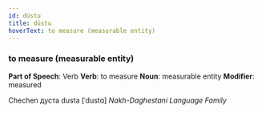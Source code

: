 ```yaml
---
id: düstu
title: düstu
hoverText: to measure (measurable entity)
---
```


### to measure (measurable entity)

**Part of Speech**: Verb
**Verb**: to measure
**Noun**: measurable entity
**Modifier**: measured

Chechen дуста dusta [ˈdustɑ]
*Nakh-Daghestani Language Family*